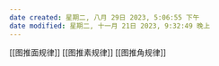```yaml
---
date created: 星期二, 八月 29日 2023, 5:06:55 下午
date modified: 星期二, 十一月 21日 2023, 9:32:49 晚上
---
```

[[图推面规律]]
[[图推素规律]]
[[图推角规律]]